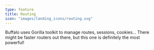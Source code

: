 ```yaml
---
type: feature
title: Routing
icon: "images/landing_icons/routing.svg"
---
```


Buffalo uses Gorilla toolkit to manage routes, sessions, cookies...
There might be faster routers out there, but this one is definitely the most powerful!
